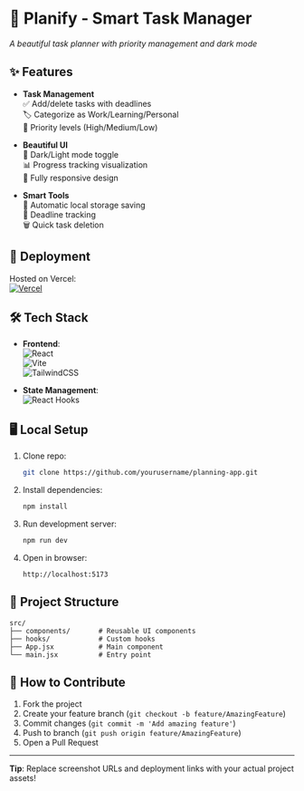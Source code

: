# 📝 Planify - Smart Task Manager


*A beautiful task planner with priority management and dark mode*

## ✨ Features

- **Task Management**  
  ✅ Add/delete tasks with deadlines  
  🏷️ Categorize as Work/Learning/Personal  
  🚦 Priority levels (High/Medium/Low)  

- **Beautiful UI**  
  🌙 Dark/Light mode toggle  
  📊 Progress tracking visualization  
  📱 Fully responsive design  

- **Smart Tools**  
  🔄 Automatic local storage saving  
  📅 Deadline tracking  
  🗑️ Quick task deletion  

## 🚀 Deployment

Hosted on Vercel:  
[![Vercel](https://img.shields.io/badge/Vercel-Deployed-black?style=flat&logo=vercel)](https://planify.vercel.app)

## 🛠️ Tech Stack

- **Frontend**:  
  ![React](https://img.shields.io/badge/React-18-blue?logo=react)  
  ![Vite](https://img.shields.io/badge/Vite-4.x-yellow?logo=vite)  
  ![TailwindCSS](https://img.shields.io/badge/TailwindCSS-3.x-06B6D4?logo=tailwind-css)  

- **State Management**:  
  ![React Hooks](https://img.shields.io/badge/React_Hooks-Custom-brightgreen)

## 🖥️ Local Setup

1. Clone repo:
   ```bash
   git clone https://github.com/yourusername/planning-app.git
   ```

2. Install dependencies:
   ```bash
   npm install
   ```

3. Run development server:
   ```bash
   npm run dev
   ```

4. Open in browser:
   ```
   http://localhost:5173
   ```

## 📂 Project Structure

```
src/
├── components/       # Reusable UI components
├── hooks/            # Custom hooks
├── App.jsx           # Main component
└── main.jsx          # Entry point
```

## 🤝 How to Contribute

1. Fork the project  
2. Create your feature branch (`git checkout -b feature/AmazingFeature`)  
3. Commit changes (`git commit -m 'Add amazing feature'`)  
4. Push to branch (`git push origin feature/AmazingFeature`)  
5. Open a Pull Request  


---

**Tip**: Replace screenshot URLs and deployment links with your actual project assets!  
